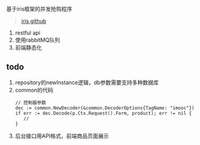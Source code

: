 基于iris框架的并发抢购程序

> <a href="https://github.com/kataras/iris"> iris github</a>

1. restful api
2. 使用rabbitMQ队列
3. 前端静态化


## todo
1. repository的newInstance逻辑，db参数需要支持多种数据库
2. common的代码
    ```
    // 控制器参数
    dec := common.NewDecoder(&common.DecoderOptions{TagName: "imooc"})
    if err := dec.Decode(p.Ctx.Request().Form, product); err != nil {
       //  
    }
    ```
3. 后台接口用API格式，前端商品页面展示

